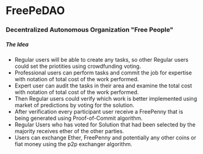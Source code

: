# FreePeDAO
### Decentralized Autonomous Organization "Free People"


##### The Idea
- Regular users will be able to create any tasks, so other Regular users could set the priotities using crowdfunding voting. 
- Professional users can perform tasks and commit the job for expertise with notation of total cost of the work performed. 
- Expert user can audit the tasks in their area and examine the total cost with notation of total cost of the work performed. 
- Then Regular users could verify which work is better implemented using market of predictions by voting for the solution. 
- After verification every participant user receive a FreePenny that is being generated using Proof-of-Commit algorithm.
- Regular Users who has voted for Solution that had been selected by the majority receives ether of the other parties.
- Users can exchange Ether, FreePenny and potentially any other coins or fiat money using the p2p exchanger algorithm.
